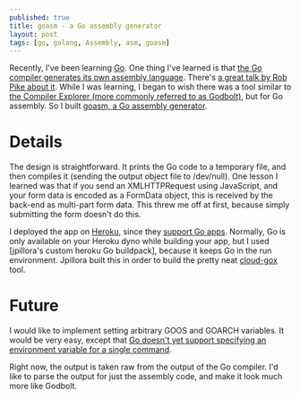```yaml
---
published: true
title: goasm - a Go assembly generator
layout: post
tags: [go, golang, Assembly, asm, goasm]
---
```


Recently, I've been learning [Go](https://golang.org/).  One thing I've learned is that [the Go compiler generates its own assembly language](https://golang.org/doc/asm).  There's [a great talk by Rob Pike about it](https://www.youtube.com/watch?v=KINIAgRpkDA).  While I was learning, I began to wish there was a tool similar to [the Compiler Explorer (more commonly referred to as Godbolt)](https://godbolt.org/), but for Go assembly.  So I built [goasm, a Go assembly generator](https://goasm.herokuapps.com).

# Details

The design is straightforward.  It prints the Go code to a temporary file, and then compiles it (sending the output object file to /dev/null).  One lesson I learned was that if you send an XMLHTTPRequest using JavaScript, and your form data is encoded as a FormData object, this is received by the back-end as multi-part form data.  This threw me off at first, because simply submitting the form doesn't do this.

I deployed the app on [Heroku](https://www.heroku.com), since they [support Go apps](https://www.heroku.com/go).  Normally, Go is only available on your Heroku dyno while building your app, but I used [jpillora's custom heroku Go buildpack], because it keeps Go in the run environment.  Jpillora built this in order to build the pretty neat [cloud-gox](https://gox.jpillora.com) tool.

# Future

I would like to implement setting arbitrary GOOS and GOARCH variables.  It would be very easy, except that [Go doesn't yet support specifying an environment variable for a single command](https://github.com/golang/go/issues/12868).

Right now, the output is taken raw from the output of the Go compiler.  I'd like to parse the output for just the assembly code, and make it look much more like Godbolt.
